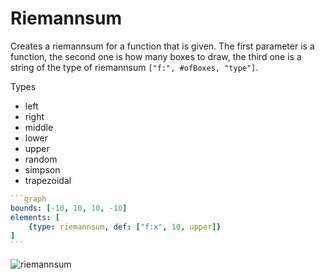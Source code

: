 # Riemannsum

Creates a riemannsum for a function that is given. The first parameter is a function, the second one is how many boxes to draw, the third one is a string of the type of riemannsum `["f:", #ofBoxes, "type"]`.

Types
* left
* right
* middle
* lower
* upper
* random
* simpson
* trapezoidal

````yaml
```graph
bounds: [-10, 10, 10, -10]
elements: [
	{type: riemannsum, def: ["f:x", 10, upper]}
]
```
````

![riemannsum](imgs/Riemannsum-graph-1.png)

